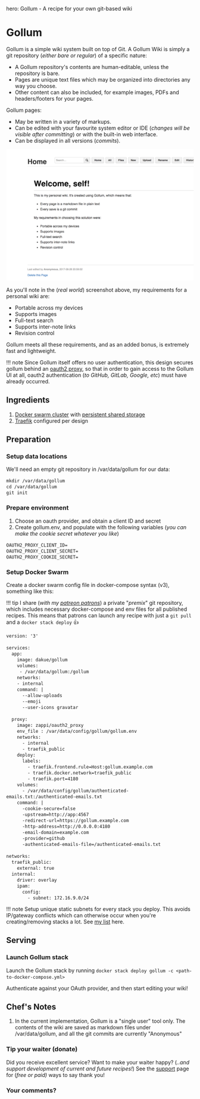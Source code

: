 hero: Gollum - A recipe for your own git-based wiki

# Gollum

Gollum is a simple wiki system built on top of Git. A Gollum Wiki is simply a git repository (_either bare or regular_) of a specific nature:

* A Gollum repository's contents are human-editable, unless the repository is bare.
* Pages are unique text files which may be organized into directories any way you choose.
* Other content can also be included, for example images, PDFs and headers/footers for your pages.

Gollum pages:

* May be written in a variety of markups.
* Can be edited with your favourite system editor or IDE (_changes will be visible after committing_) or with the built-in web interface.
* Can be displayed in all versions (_commits_).


![Gollum Screenshot](../images/gollum.png)

As you'll note in the (_real world_) screenshot above, my requirements for a personal wiki are:

* Portable across my devices
* Supports images
* Full-text search
* Supports inter-note links
* Revision control

Gollum meets all these requirements, and as an added bonus, is extremely fast and lightweight.

!!! note
    Since Gollum itself offers no user authentication, this design secures gollum behind an [oauth2 proxy](/reference/oauth_proxy/), so that in order to gain access to the Gollum UI at all, oauth2 authentication (_to GitHub, GitLab, Google, etc_) must have already occurred.


## Ingredients

1. [Docker swarm cluster](/ha-docker-swarm/design/) with [persistent shared storage](/ha-docker-swarm/shared-storage-ceph.md)
2. [Traefik](/ha-docker-swarm/traefik) configured per design

## Preparation

### Setup data locations

We'll need an empty git repository in /var/data/gollum for our data:

```
mkdir /var/data/gollum
cd /var/data/gollum
git init
```

### Prepare environment

1. Choose an oauth provider, and obtain a client ID and secret
2. Create gollum.env, and populate with the following variables (_you can make the cookie secret whatever you like_)

```
OAUTH2_PROXY_CLIENT_ID=
OAUTH2_PROXY_CLIENT_SECRET=
OAUTH2_PROXY_COOKIE_SECRET=
```

### Setup Docker Swarm

Create a docker swarm config file in docker-compose syntax (v3), something like this:

!!! tip
        I share (_with my [patreon patrons](https://www.patreon.com/funkypenguin)_) a private "_premix_" git repository, which includes necessary docker-compose and env files for all published recipes. This means that patrons can launch any recipe with just a ```git pull``` and a ```docker stack deploy``` 👍
```
version: '3'

services:
  app:
    image: dakue/gollum
    volumes:
     - /var/data/gollum:/gollum
    networks:
    - internal
    command: |
      --allow-uploads
      --emoji
      --user-icons gravatar

  proxy:
    image: zappi/oauth2_proxy
    env_file : /var/data/config/gollum/gollum.env
    networks:
      - internal
      - traefik_public
    deploy:
      labels:
        - traefik.frontend.rule=Host:gollum.example.com
        - traefik.docker.network=traefik_public
        - traefik.port=4180
    volumes:
      - /var/data/config/gollum/authenticated-emails.txt:/authenticated-emails.txt
    command: |
      -cookie-secure=false
      -upstream=http://app:4567
      -redirect-url=https://gollum.example.com
      -http-address=http://0.0.0.0:4180
      -email-domain=example.com
      -provider=github
      -authenticated-emails-file=/authenticated-emails.txt

networks:
  traefik_public:
    external: true
  internal:
    driver: overlay
    ipam:
      config:
        - subnet: 172.16.9.0/24
```

!!! note
    Setup unique static subnets for every stack you deploy. This avoids IP/gateway conflicts which can otherwise occur when you're creating/removing stacks a lot. See [my list](/reference/networks/) here.



## Serving

### Launch Gollum stack

Launch the Gollum stack by running ```docker stack deploy gollum -c <path-to-docker-compose.yml>```

Authenticate against your OAuth provider, and then start editing your wiki!

## Chef's Notes

1. In the current implementation, Gollum is a "single user" tool only. The contents of the wiki are saved as markdown files under /var/data/gollum, and all the git commits are currently "Anonymous"

### Tip your waiter (donate) 

Did you receive excellent service? Want to make your waiter happy? (_..and support development of current and future recipes!_) See the [support](/support/) page for (_free or paid)_ ways to say thank you! 

### Your comments? 
